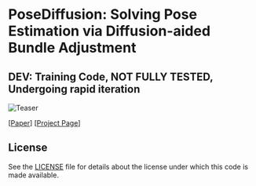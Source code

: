 # PoseDiffusion: Solving Pose Estimation via Diffusion-aided Bundle Adjustment

## DEV: Training Code, NOT FULLY TESTED, Undergoing rapid iteration


![Teaser](https://raw.githubusercontent.com/posediffusion/posediffusion.github.io/main/resources/teaser.gif)

<p dir="auto">[<a href="https://arxiv.org/pdf/2306.15667.pdf" rel="nofollow">Paper</a>]
[<a href="https://posediffusion.github.io/" rel="nofollow">Project Page</a>]</p>


## License
See the [LICENSE](./LICENSE) file for details about the license under which this code is made available.

